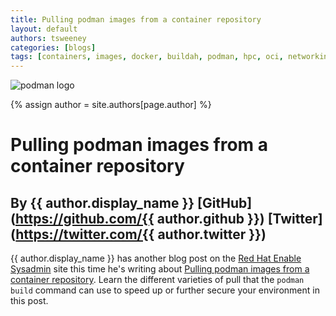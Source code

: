 ```yaml
---
title: Pulling podman images from a container repository 
layout: default
authors: tsweeney 
categories: [blogs]
tags: [containers, images, docker, buildah, podman, hpc, oci, networking, runtime, windows, microsoft]
---
```

![podman logo](https://podman.io/images/podman.svg)

{% assign author = site.authors[page.author] %}

# Pulling podman images from a container repository 
## By {{ author.display_name }} [GitHub](https://github.com/{{ author.github }}) [Twitter](https://twitter.com/{{ author.twitter }})

{{ author.display_name }} has another blog post on the [Red Hat Enable Sysadmin](https://www.redhat.com/sysadmin/) site this time he's writing about [Pulling podman images from a container repository](https://www.redhat.com/sysadmin/podman-image-pulling).  Learn the different varieties of pull that the `podman build` command can use to speed up or further secure your environment in this post.

